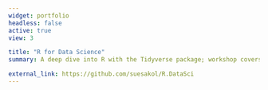 ```yaml
---
widget: portfolio
headless: false
active: true
view: 3

title: "R for Data Science"
summary: A deep dive into R with the Tidyverse package; workshop covers topics ranging from data wrangling to visualization.

external_link: https://github.com/suesakol/R.DataSci
---
```

